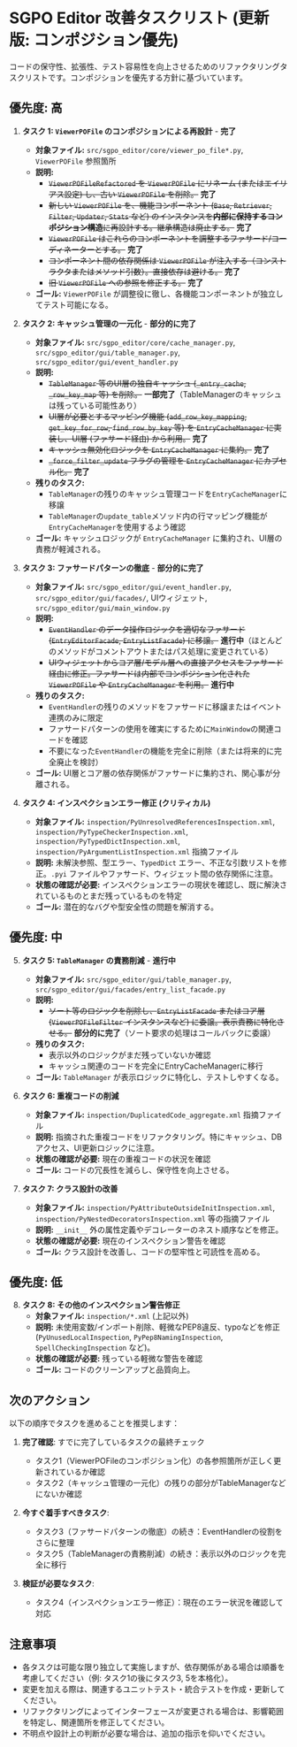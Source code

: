 # SGPO Editor 改善タスクリスト (更新版: コンポジション優先)

コードの保守性、拡張性、テスト容易性を向上させるためのリファクタリングタスクリストです。コンポジションを優先する方針に基づいています。

## 優先度: 高

1.  **タスク 1: `ViewerPOFile` のコンポジションによる再設計** - **完了**
    *   **対象ファイル:** `src/sgpo_editor/core/viewer_po_file*.py`, `ViewerPOFile` 参照箇所
    *   **説明:**
        *   ~~`ViewerPOFileRefactored` を `ViewerPOFile` にリネーム (またはエイリアス設定) し、古い `ViewerPOFile` を削除。~~ **完了**
        *   ~~新しい `ViewerPOFile` を、機能コンポーネント (`Base`, `Retriever`, `Filter`, `Updater`, `Stats` など) のインスタンスを**内部に保持するコンポジション構造**に再設計する。継承構造は廃止する。~~ **完了**
        *   ~~`ViewerPOFile` はこれらのコンポーネントを調整するファサード/コーディネーターとする。~~ **完了**
        *   ~~コンポーネント間の依存関係は `ViewerPOFile` が注入する（コンストラクタまたはメソッド引数）。直接依存は避ける。~~ **完了**
        *   ~~旧 `ViewerPOFile` への参照を修正する。~~ **完了**
    *   **ゴール:** `ViewerPOFile` が調整役に徹し、各機能コンポーネントが独立してテスト可能になる。

2.  **タスク 2: キャッシュ管理の一元化** - **部分的に完了**
    *   **対象ファイル:** `src/sgpo_editor/core/cache_manager.py`, `src/sgpo_editor/gui/table_manager.py`, `src/sgpo_editor/gui/event_handler.py`
    *   **説明:**
        *   ~~`TableManager` 等のUI層の独自キャッシュ (`_entry_cache`, `_row_key_map` 等) を削除。~~ **一部完了**（TableManagerのキャッシュは残っている可能性あり）
        *   ~~UI層が必要とするマッピング機能 (`add_row_key_mapping`, `get_key_for_row`, `find_row_by_key` 等) を `EntryCacheManager` に実装し、UI層 (ファサード経由) から利用。~~ **完了**
        *   ~~キャッシュ無効化ロジックを `EntryCacheManager` に集約。~~ **完了**
        *   ~~`_force_filter_update` フラグの管理を `EntryCacheManager` にカプセル化。~~ **完了**
    *   **残りのタスク:**
        * `TableManager`の残りのキャッシュ管理コードを`EntryCacheManager`に移譲
        * `TableManager`の`update_table`メソッド内の行マッピング機能が`EntryCacheManager`を使用するよう確認
    *   **ゴール:** キャッシュロジックが `EntryCacheManager` に集約され、UI層の責務が軽減される。

3.  **タスク 3: ファサードパターンの徹底** - **部分的に完了**
    *   **対象ファイル:** `src/sgpo_editor/gui/event_handler.py`, `src/sgpo_editor/gui/facades/`, UIウィジェット, `src/sgpo_editor/gui/main_window.py`
    *   **説明:**
        *   ~~`EventHandler` のデータ操作ロジックを適切なファサード (`EntryEditorFacade`, `EntryListFacade`) に移譲。~~ **進行中**（ほとんどのメソッドがコメントアウトまたはパス処理に変更されている）
        *   ~~UIウィジェットからコア層/モデル層への直接アクセスをファサード経由に修正。ファサードは内部でコンポジション化された `ViewerPOFile` や `EntryCacheManager` を利用。~~ **進行中**
    *   **残りのタスク:**
        * `EventHandler`の残りのメソッドをファサードに移譲またはイベント連携のみに限定
        * ファサードパターンの使用を確実にするために`MainWindow`の関連コードを確認
        * 不要になった`EventHandler`の機能を完全に削除（または将来的に完全廃止を検討）
    *   **ゴール:** UI層とコア層の依存関係がファサードに集約され、関心事が分離される。

4.  **タスク 4: インスペクションエラー修正 (クリティカル)**
    *   **対象ファイル:** `inspection/PyUnresolvedReferencesInspection.xml`, `inspection/PyTypeCheckerInspection.xml`, `inspection/PyTypedDictInspection.xml`, `inspection/PyArgumentListInspection.xml` 指摘ファイル
    *   **説明:** 未解決参照、型エラー、`TypedDict` エラー、不正な引数リストを修正。`.pyi` ファイルやファサード、ウィジェット間の依存関係に注意。
    *   **状態の確認が必要:** インスペクションエラーの現状を確認し、既に解決されているものとまだ残っているものを特定
    *   **ゴール:** 潜在的なバグや型安全性の問題を解消する。

## 優先度: 中

5.  **タスク 5: `TableManager` の責務削減** - **進行中**
    *   **対象ファイル:** `src/sgpo_editor/gui/table_manager.py`, `src/sgpo_editor/gui/facades/entry_list_facade.py`
    *   **説明:** 
        * ~~ソート等のロジックを削除し、`EntryListFacade` またはコア層 (`ViewerPOFileFilter` インスタンスなど) に委譲。表示責務に特化させる。~~ **部分的に完了**（ソート要求の処理はコールバックに委譲）
    *   **残りのタスク:**
        * 表示以外のロジックがまだ残っていないか確認
        * キャッシュ関連のコードを完全にEntryCacheManagerに移行
    *   **ゴール:** `TableManager` が表示ロジックに特化し、テストしやすくなる。

6.  **タスク 6: 重複コードの削減**
    *   **対象ファイル:** `inspection/DuplicatedCode_aggregate.xml` 指摘ファイル
    *   **説明:** 指摘された重複コードをリファクタリング。特にキャッシュ、DBアクセス、UI更新ロジックに注意。
    *   **状態の確認が必要:** 現在の重複コードの状況を確認
    *   **ゴール:** コードの冗長性を減らし、保守性を向上させる。

7.  **タスク 7: クラス設計の改善**
    *   **対象ファイル:** `inspection/PyAttributeOutsideInitInspection.xml`, `inspection/PyNestedDecoratorsInspection.xml` 等の指摘ファイル
    *   **説明:** `__init__` 外の属性定義やデコレーターのネスト順序などを修正。
    *   **状態の確認が必要:** 現在のインスペクション警告を確認
    *   **ゴール:** クラス設計を改善し、コードの堅牢性と可読性を高める。

## 優先度: 低

8.  **タスク 8: その他のインスペクション警告修正**
    *   **対象ファイル:** `inspection/*.xml` (上記以外)
    *   **説明:** 未使用変数/インポート削除、軽微なPEP8違反、typoなどを修正 (`PyUnusedLocalInspection`, `PyPep8NamingInspection`, `SpellCheckingInspection` など)。
    *   **状態の確認が必要:** 残っている軽微な警告を確認
    *   **ゴール:** コードのクリーンアップと品質向上。

## 次のアクション

以下の順序でタスクを進めることを推奨します：

1. **完了確認**: すでに完了しているタスクの最終チェック
   - タスク1（ViewerPOFileのコンポジション化）の各参照箇所が正しく更新されているか確認
   - タスク2（キャッシュ管理の一元化）の残りの部分がTableManagerなどにないか確認

2. **今すぐ着手すべきタスク**:
   - タスク3（ファサードパターンの徹底）の続き：EventHandlerの役割をさらに整理
   - タスク5（TableManagerの責務削減）の続き：表示以外のロジックを完全に移行

3. **検証が必要なタスク**:
   - タスク4（インスペクションエラー修正）：現在のエラー状況を確認して対応

## 注意事項

*   各タスクは可能な限り独立して実施しますが、依存関係がある場合は順番を考慮してください（例: タスク1の後にタスク3, 5を本格化）。
*   変更を加える際は、関連するユニットテスト・統合テストを作成・更新してください。
*   リファクタリングによってインターフェースが変更される場合は、影響範囲を特定し、関連箇所を修正してください。
*   不明点や設計上の判断が必要な場合は、追加の指示を仰いでください。